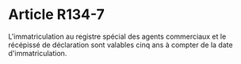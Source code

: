 # Article R134-7

L'immatriculation au registre spécial des agents commerciaux et le récépissé de déclaration sont valables cinq ans à compter de la date d'immatriculation.
